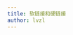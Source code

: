 ```yaml
---
title: 软链接和硬链接
author: lvzl
---
```


<script setup>
  import XmindViewer from '@/XmindViewer'
</script>

<XmindViewer url="https://mp-cb2e47ef-a802-469a-a81c-2b6efa9f8b60.cdn.bspapp.com/blog-resource/xmind/soft-hard-link.xmind"/>
